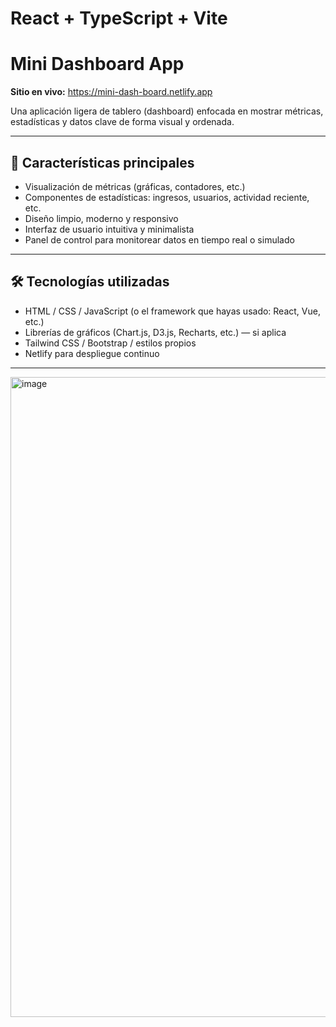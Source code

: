 # React + TypeScript + Vite

# Mini Dashboard App

**Sitio en vivo:** https://mini-dash-board.netlify.app

Una aplicación ligera de tablero (dashboard) enfocada en mostrar métricas, estadísticas y datos clave de forma visual y ordenada.

---

## 🧾 Características principales

- Visualización de métricas (gráficas, contadores, etc.)
- Componentes de estadísticas: ingresos, usuarios, actividad reciente, etc.
- Diseño limpio, moderno y responsivo
- Interfaz de usuario intuitiva y minimalista
- Panel de control para monitorear datos en tiempo real o simulado

---

## 🛠 Tecnologías utilizadas

- HTML / CSS / JavaScript (o el framework que hayas usado: React, Vue, etc.)
- Librerías de gráficos (Chart.js, D3.js, Recharts, etc.) — si aplica
- Tailwind CSS / Bootstrap / estilos propios
- Netlify para despliegue continuo

---
 
<img width="1440" height="1024" alt="image" src="https://github.com/user-attachments/assets/a97505c0-381c-4476-9157-0883f7365b90" />



 
